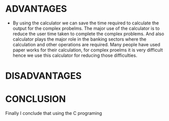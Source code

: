 
# ADVANTAGES

* By using the calculator we can save the time required to calculate the output for the complex probelms. The major use of the calculator is to reduce the user time taken to complete the complex problems. And also calculator plays the major role in the banking sectors where the calculation and other operations are required. Many people have used paper works for their calculation, for complex proelms it is very difficult hence we use this calculator for reducing those difficulties.

# DISADVANTAGES



# CONCLUSION

Finally I conclude that using the C programing 

